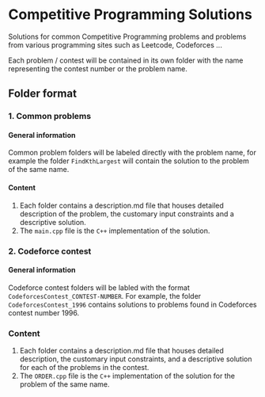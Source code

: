 # Competitive Programming Solutions

Solutions for common Competitive Programming problems and problems from various programming sites such as Leetcode, Codeforces ...

Each problem / contest will be contained in its own folder with the name representing the contest number or the problem name.

## Folder format

### 1. Common problems

#### General information

Common problem folders will be labeled directly with the problem name, for example the folder `FindKthLargest` will contain the solution to the problem of the same name.

#### Content

1. Each folder contains a description.md file that houses detailed description of the problem, the customary input constraints and a descriptive solution.
2. The `main.cpp` file is the `C++` implementation of the solution.

### 2. Codeforce contest

#### General information

Codeforce contest folders will be labled with the format `CodeforcesContest_CONTEST-NUMBER`. For example, the folder `CodeforcesContest_1996` contains solutions to problems found in Codeforces contest number 1996.

### Content

1. Each folder contains a description.md file that houses detailed description, the customary input constraints, and a descriptive solution for each of the problems in the contest.
2. The `ORDER.cpp` file is the `C++` implementation of the solution for the problem of the same name.
